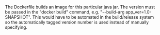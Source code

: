 The Dockerfile builds an image for this particular java jar. The version must be passed in the "docker build" command,
e.g. "--build-arg app_ver=1.0-SNAPSHOT". This would have to be automated in the build/release system so the
automatically tagged version number is used instead of manually specifying.
